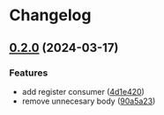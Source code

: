 # Changelog

## [0.2.0](https://github.com/gsols/proto-apis/compare/v0.1.12...v0.2.0) (2024-03-17)


### Features

* add register consumer ([4d1e420](https://github.com/gsols/proto-apis/commit/4d1e420694a7369240df7845d7b9797c13a4617b))
* remove unnecesary body ([90a5a23](https://github.com/gsols/proto-apis/commit/90a5a232a2a017c7a4bfbd7c09cd116c023717ae))
